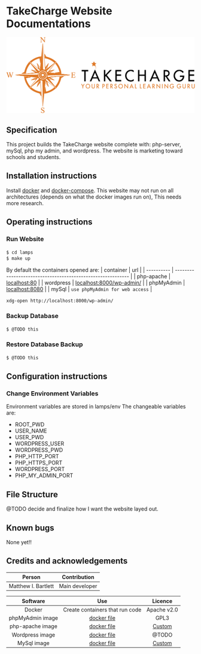 # TakeCharge Website Documentations
![logo here](./imgs/logo.png)

<!-- add build pass/fail banners here -->

## Specification
  This project builds the TakeCharge website complete with: php-server, mySql, php my admin, and wordpress.
  The website is marketing toward schools and students.

## Installation instructions
  Install [docker](https://docs.docker.com/get-docker/) and [docker-compose](https://docs.docker.com/compose/install/).
  This website may not run on all architectures (depends on what the docker images run on), This needs more research.
## Operating instructions

### Run Website
```bash
$ cd lamps
$ make up
```
By default the containers opened are:
| container  | url                                                         |
| ---------- | ----------------------------------------------------------- |
| php-apache | [localhost:80](http://localhost:80)                         |
| wordpress  | [localhost:8000/wp-admin/](http://localhost:8000/wp-admin/) |
| phpMyAdmin | [localhost:8080](http://localhost:8080)                     |
| mySql      | `use phpMyAdmin for web access`                             |

	xdg-open http://localhost:8000/wp-admin/

### Backup Database
```bash
$ @TODO this
```

### Restore Database Backup
```bash
$ @TODO this
```

## Configuration instructions

### Change Environment Variables
  Environment variables are stored in lamps/env
  The changeable variables are:
  * ROOT\_PWD
  * USER\_NAME
  * USER\_PWD
  * WORDPRESS\_USER
  * WORDPRESS\_PWD
  * PHP\_HTTP\_PORT
  * PHP\_HTTPS\_PORT
  * WORDPRESS\_PORT
  * PHP\_MY\_ADMIN\_PORT

## File Structure
@TODO decide and finalize how I want the website layed out.

## Known bugs
None yet!!

## Credits and acknowledgements

| Person              | Contribution                                       | 
|:-------------------:|:--------------------------------------------------:|
| Matthew I. Bartlett | Main developer                                     |

| Software         | Use                                                | Licence     |
|:----------------:|:--------------------------------------------------:|:-----------:|
| Docker           | Create containers that run code                    | Apache v2.0 |
| phpMyAdmin image | [docker file](https://hub.docker.com/_/phpmyadmin) | GPL3        |
| php-apache image | [docker file](https://hub.docker.com/_/php)        | [Custom](https://www.php.net/license/) |
| Wordpress image  | [docker file](https://hub.docker.com/_/wordpress)  | @TODO       |
| MySql image      | [docker file](https://hub.docker.com/_/mysql)      | [Custom](https://www.mysql.com/about/legal/) |
